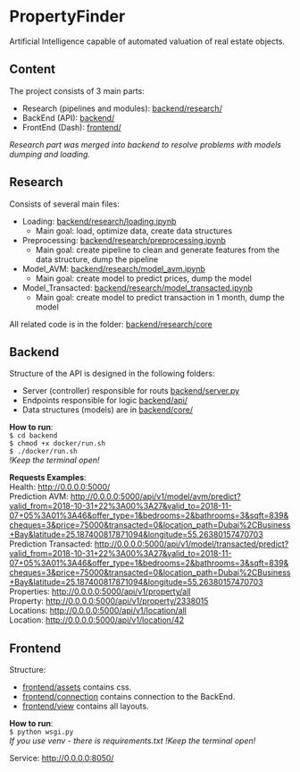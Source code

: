 # PropertyFinder
Artificial Intelligence capable of automated valuation of real estate objects. 


## Content
The project consists of 3 main parts:
- Research (pipelines and modules): [backend/research/](backend/research/)
- BackEnd (API): [backend/](backend/)
- FrontEnd (Dash): [frontend/](frontend/)  

*Research part was merged into backend to resolve problems with models dumping and loading.*  

## Research 
Consists of several main files:  
- Loading: [backend/research/loading.ipynb](backend/research/loading.ipynb)
    - Main goal: load, optimize data, create data structures
- Preprocessing: [backend/research/preprocessing.ipynb](backend/research/preprocessing.ipynb)
    - Main goal: create pipeline to clean and generate features from the data structure, dump the pipeline
- Model_AVM: [backend/research/model_avm.ipynb](backend/research/model_avm.ipynb)
    - Main goal: create model to predict prices, dump the model
- Model_Transacted: [backend/research/model_transacted.ipynb](backend/research/model_transacted.ipynb)
    - Main goal: create model to predict transaction in 1 month, dump the model  
    
    
All related code is in the folder: [backend/research/core](backend/research/core)

## Backend

Structure of the API is designed in the following folders:  
- Server (controller) responsible for routs [backend/server.py](backend/server.py)  
- Endpoints responsible for logic [backend/api/](backend/api/)  
- Data structures (models) are in [backend/core/](backend/core)  

**How to run**:  
`$ cd backend`  
`$ chmod +x docker/run.sh`  
`$ ./docker/run.sh`  
*!Keep the terminal open!*  

**Requests Examples**:  
Health: http://0.0.0.0:5000/  
Prediction AVM: http://0.0.0.0:5000/api/v1/model/avm/predict?valid_from=2018-10-31+22%3A00%3A27&valid_to=2018-11-07+05%3A01%3A46&offer_type=1&bedrooms=2&bathrooms=3&sqft=839&cheques=3&price=75000&transacted=0&location_path=Dubai%2CBusiness+Bay&latitude=25.187400817871094&longitude=55.26380157470703  
Prediction Transacted: http://0.0.0.0:5000/api/v1/model/transacted/predict?valid_from=2018-10-31+22%3A00%3A27&valid_to=2018-11-07+05%3A01%3A46&offer_type=1&bedrooms=2&bathrooms=3&sqft=839&cheques=3&price=75000&transacted=0&location_path=Dubai%2CBusiness+Bay&latitude=25.187400817871094&longitude=55.26380157470703  
Properties: http://0.0.0.0:5000/api/v1/property/all  
Property: http://0.0.0.0:5000/api/v1/property/2338015   
Locations: http://0.0.0.0:5000/api/v1/location/all    
Location: http://0.0.0.0:5000/api/v1/location/42  

## Frontend
Structure:  
- [frontend/assets](frontend/assets) contains css.
- [frontend/connection](frontend/connection) contains connection to the BackEnd.
- [frontend/view](frontend/view) contains all layouts.

**How to run**:  
`$ python wsgi.py`  
*If you use venv - there is requirements.txt*
*!Keep the terminal open!*  

Service: http://0.0.0.0:8050/
     
